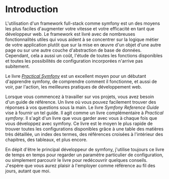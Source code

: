 ﻿Introduction
============

L'utilisation d'un framework full-stack comme symfony est un des moyens les plus faciles
d'augmenter votre vitesse et votre efficacité en tant que développeur web. Le framework est
livré avec de nombreuses fonctionnalités utiles qui vous aident à se concentrer sur la logique
métier de votre application plutôt que sur la mise en œuvre d'un objet d'une autre
page ou sur une autre couche d'abstraction de base de données. Cependant, cela a aussi
un coût, l'étude de toutes les fonctions disponibles et toutes les possibilités de
configuration incorporées n'arrive pas subitement.

Le livre [*Practical Symfony*](http://www.symfony-project.org/jobeet/) est un
excellent moyen pour un débutant d'apprendre symfony, de comprendre comment il fonctionne, et
aussi de voir, par l'action, les meilleures pratiques de développement web.

Lorsque vous commencez à travailler sur vos projets, vous avez besoin d'un guide de référence.
Un livre où vous pouvez facilement trouver des réponses à vos questions sous la main.
Le livre *Symfony Reference Guide* vise à fournir un tel guide. Il agit comme un
livre complémentaire à *Practical symfony*. Il s'agit d'un livre que vous garder avec
vous à chaque fois que vous développez avec symfony. Ce livre est le moyen le plus rapide de trouver
toutes les configurations disponibles grâce à une table des matières très détaillée, un
index des termes, des références croisées à l'intérieur des chapitres, des tableaux, et plus encore.

En dépit d'être le principal développeur de symfony, j'utilise toujours ce livre de temps
en temps pour regarder un paramètre particulier de configuration, ou simplement parcourir le
livre pour redécouvrir quelques conseils. J'espère que vous aurez plaisir à l'employer comme
référence au fil des jours, autant que moi.